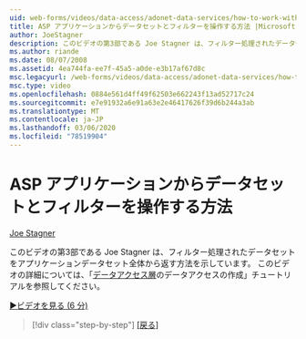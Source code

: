 ```yaml
---
uid: web-forms/videos/data-access/adonet-data-services/how-to-work-with-datasets-and-filters-from-an-asp-application
title: ASP アプリケーションからデータセットとフィルターを操作する方法 |Microsoft Docs
author: JoeStagner
description: このビデオの第3部である Joe Stagner は、フィルター処理されたデータセットをアプリケーションデータセット全体から返す方法を示しています。 詳細情報 (ab)...
ms.author: riande
ms.date: 08/07/2008
ms.assetid: 4ea744fa-ee7f-45a5-a0de-e3b17af67d8c
msc.legacyurl: /web-forms/videos/data-access/adonet-data-services/how-to-work-with-datasets-and-filters-from-an-asp-application
msc.type: video
ms.openlocfilehash: 0884e561d4ff49f62503e662243f13ad52717c24
ms.sourcegitcommit: e7e91932a6e91a63e2e46417626f39d6b244a3ab
ms.translationtype: MT
ms.contentlocale: ja-JP
ms.lasthandoff: 03/06/2020
ms.locfileid: "78519904"
---
```

# <a name="how-to-work-with-datasets-and-filters-from-an-asp-application"></a>ASP アプリケーションからデータセットとフィルターを操作する方法

[Joe Stagner](https://github.com/JoeStagner)

このビデオの第3部である Joe Stagner は、フィルター処理されたデータセットをアプリケーションデータセット全体から返す方法を示しています。 このビデオの詳細については、「[データアクセス層](../../../overview/data-access/introduction/creating-a-data-access-layer-vb.md)のデータアクセスの作成」チュートリアルを参照してください。

[&#9654;ビデオを見る (6 分)](https://channel9.msdn.com/Blogs/ASP-NET-Site-Videos/how-to-work-with-datasets-and-filters-from-an-asp-application)

> [!div class="step-by-step"]
> [[戻る]](how-to-manually-bind-a-dataset-to-a-datagrid.md)
